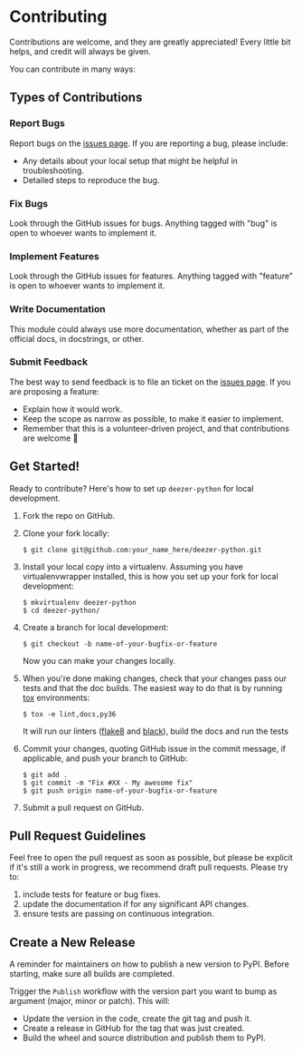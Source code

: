 # Contributing

Contributions are welcome, and they are greatly appreciated! Every little bit helps, and credit will always be given.

You can contribute in many ways:

## Types of Contributions

### Report Bugs

Report bugs on the [issues
page](https://github.com/browniebroke/deezer-python/issues). If you are
reporting a bug, please include:

-   Any details about your local setup that might be helpful in
    troubleshooting.
-   Detailed steps to reproduce the bug.

### Fix Bugs

Look through the GitHub issues for bugs. Anything tagged with "bug" is
open to whoever wants to implement it.

### Implement Features

Look through the GitHub issues for features. Anything tagged with
"feature" is open to whoever wants to implement it.

### Write Documentation

This module could always use more documentation, whether as part of the
official docs, in docstrings, or other.

### Submit Feedback

The best way to send feedback is to file an ticket on the [issues
page](https://github.com/browniebroke/deezer-python/issues). If you are
proposing a feature:

-   Explain how it would work.
-   Keep the scope as narrow as possible, to make it easier to
    implement.
-   Remember that this is a volunteer-driven project, and that
    contributions are welcome 🙂

## Get Started!

Ready to contribute? Here\'s how to set up `deezer-python` for local
development.

1.  Fork the repo on GitHub.

2.  Clone your fork locally:

        $ git clone git@github.com:your_name_here/deezer-python.git

3.  Install your local copy into a virtualenv. Assuming you have
    virtualenvwrapper installed, this is how you set up your fork for
    local development:

        $ mkvirtualenv deezer-python
        $ cd deezer-python/

4.  Create a branch for local development:

        $ git checkout -b name-of-your-bugfix-or-feature

    Now you can make your changes locally.

5.  When you're done making changes, check that your changes pass our
    tests and that the doc builds. The easiest way to do that is by
    running [tox](http://tox.readthedocs.io/en/stable/index.html)
    environments:

        $ tox -e lint,docs,py36

    It will run our linters
    ([flake8](http://flake8.pycqa.org/en/latest/) and
    [black](https://github.com/ambv/black)), build the docs and run the
    tests

6.  Commit your changes, quoting GitHub issue in the commit message, if
    applicable, and push your branch to GitHub:

        $ git add .
        $ git commit -m "Fix #XX - My awesome fix"
        $ git push origin name-of-your-bugfix-or-feature

7.  Submit a pull request on GitHub.

## Pull Request Guidelines

Feel free to open the pull request as soon as possible, but please be
explicit if it's still a work in progress, we recommend draft pull
requests. Please try to:

1.  include tests for feature or bug fixes.
2.  update the documentation if for any significant API changes.
3.  ensure tests are passing on continuous integration.

## Create a New Release

A reminder for maintainers on how to publish a new version to PyPI. 
Before starting, make sure all builds are completed. 

Trigger the `Publish` workflow with the version part you want to bump 
as argument (major, minor or patch). This will:

-   Update the version in the code, create the git tag and push it.
-   Create a release in GitHub for the tag that was just created.
-   Build the wheel and source distribution and publish them to PyPI.


